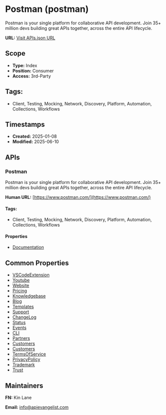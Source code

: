 # Postman (postman)
Postman is your single platform for collaborative API development. Join 35+ million devs building great APIs together, across the entire API lifecycle.

**URL:** [Visit APIs.json URL](https://raw.githubusercontent.com/api-evangelist/postman/refs/heads/main/apis.yml)

## Scope

- **Type:** Index 
- **Position:** Consumer 
- **Access:** 3rd-Party 

## Tags:

 - Client, Testing, Mocking, Network, Discovery, Platform, Automation, Collections, Workflows

## Timestamps

- **Created:** 2025-01-08 
- **Modified:** 2025-06-10 

## APIs

### Postman
Postman is your single platform for collaborative API development. Join 35+ million devs building great APIs together, across the entire API lifecycle.

**Human URL:** [https://www.postman.com/](https://www.postman.com/)


#### Tags:

 - Client, Testing, Mocking, Network, Discovery, Platform, Automation, Collections, Workflows

#### Properties

- [Documentation](https://www.postman.com/)

## Common Properties

- [VSCodeExtension](https://marketplace.visualstudio.com/items?itemName=Postman.postman-for-vscode)
- [Youtube](https://www.youtube.com/c/Postman)
- [Website](https://www.postman.com/)
- [Pricing](https://www.postman.com/pricing/)
- [Knowledgebase](https://www.postman.com/learn/)
- [Blog](https://blog.postman.com/)
- [Templates](https://www.postman.com/templates/)
- [Support](https://support.postman.com/hc/en-us)
- [ChangeLog](https://www.postman.com/release-notes/)
- [Status](https://status.postman.com/)
- [Events](https://www.postman.com/events/)
- [CLI](https://learning.postman.com/docs/postman-cli/postman-cli-installation/)
- [Partners](https://www.postman.com/partner-program/)
- [Customers](https://www.postman.com/case-studies/)
- [Customers](https://www.postman.com/case-studies/)
- [TermsOfService](https://www.postman.com/legal/terms/)
- [PrivacyPolicy](https://www.postman.com/legal/privacy-policy/)
- [Trademark](https://www.postman.com/legal/trademark-policy/)
- [Trust](https://www.postman.com/trust/)

## Maintainers

**FN:** Kin Lane

**Email:** info@apievangelist.com

